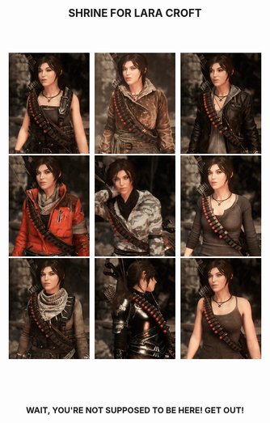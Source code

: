 <h2 align="center">
SHRINE FOR LARA CROFT
</h2>
<br>
<br>
<p align="center">
  <img src="images/lara_croft/595675716_preview_tumblr_nzfm6rPpdJ1twquoto1_500.gif" />
  <br>
  <img src="images/lara_croft/595675716_preview_tumblr_nzfm6rPpdJ1twquoto2_r1_500.gif" />
  <br>
  <img src="images/lara_croft/595675716_preview_tumblr_nzfm6rPpdJ1twquoto5_500.gif" />
</p>
<br>
<br>
<br>
<h3 align="center">
WAIT, YOU'RE NOT SUPPOSED TO BE HERE! GET OUT!
</h3>
